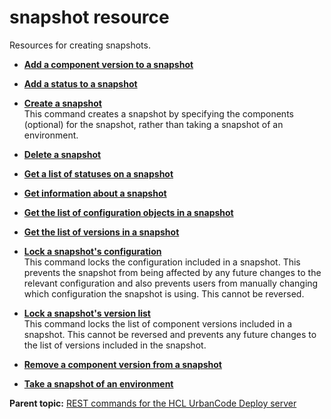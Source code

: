 # snapshot resource

Resources for creating snapshots.

-   **[Add a component version to a snapshot](../../com.udeploy.api.doc/topics/rest_cli_snapshot_addversiontosnapshot_put.md)**  

-   **[Add a status to a snapshot](../../com.udeploy.api.doc/topics/rest_cli_snapshot_addstatustosnapshot_put.md)**  

-   **[Create a snapshot](../../com.udeploy.api.doc/topics/rest_cli_snapshot_createsnapshot_put.md)**  
This command creates a snapshot by specifying the components \(optional\) for the snapshot, rather than taking a snapshot of an environment.
-   **[Delete a snapshot](../../com.udeploy.api.doc/topics/rest_cli_snapshot_deletesnapshot_delete.md)**  

-   **[Get a list of statuses on a snapshot](../../com.udeploy.api.doc/topics/rest_cli_snapshot_getstatuslist_get.md)**  

-   **[Get information about a snapshot](../../com.udeploy.api.doc/topics/rest_cli_snapshot_getsnapshot_get.md)**  

-   **[Get the list of configuration objects in a snapshot](../../com.udeploy.api.doc/topics/rest_cli_snapshot_getsnapshotconfiguration_get.md)**  

-   **[Get the list of versions in a snapshot](../../com.udeploy.api.doc/topics/rest_cli_snapshot_getsnapshotversions_get.md)**  

-   **[Lock a snapshot's configuration](../../com.udeploy.api.doc/topics/rest_cli_snapshot_locksnapshotconfiguration_put.md)**  
This command locks the configuration included in a snapshot. This prevents the snapshot from being affected by any future changes to the relevant configuration and also prevents users from manually changing which configuration the snapshot is using. This cannot be reversed.
-   **[Lock a snapshot's version list](../../com.udeploy.api.doc/topics/rest_cli_snapshot_locksnapshotversions_put.md)**  
This command locks the list of component versions included in a snapshot. This cannot be reversed and prevents any future changes to the list of versions included in the snapshot.
-   **[Remove a component version from a snapshot](../../com.udeploy.api.doc/topics/rest_cli_snapshot_removeversionfromsnapshot_put.md)**  

-   **[Take a snapshot of an environment](../../com.udeploy.api.doc/topics/rest_cli_snapshot_createsnapshotofenvironment_put.md)**  


**Parent topic:** [REST commands for the HCL UrbanCode Deploy server](../../com.udeploy.reference.doc/topics/rest_api_ref_commands.md)

